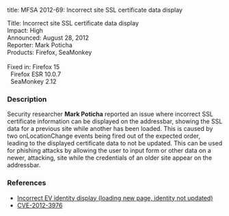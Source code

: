 title: MFSA 2012-69: Incorrect site SSL certificate data display

<p>
<span class="label">Title:</span>      Incorrect site SSL certificate data
display<br/>
<span class="label">Impact:</span>     High<br/>
<span class="label">Announced:</span>  August 28, 2012<br/>
<span class="label">Reporter:</span>   Mark Poticha<br/>
<span class="label">Products:</span>   Firefox, SeaMonkey<br/>
<br/>
<span class="label">Fixed in:</span>   Firefox 15<br/>
<span class="label">&#160;</span>      Firefox ESR 10.0.7<br/>
<span class="label">&#160;</span>      SeaMonkey 2.12<br/>
</p>


<h3>Description</h3>

<p>Security researcher <strong>Mark Poticha</strong> reported an issue where
incorrect SSL certificate information can be displayed on the addressbar,
showing the SSL data for a previous site while another has been loaded. This is
caused by two onLocationChange events being fired out of the expected order,
leading to the displayed certificate data to not be updated. This can be used
for phishing attacks by allowing the user to input form or other data on a
newer, attacking, site while the credentials of an older site appear on the
addressbar.
</p>


<h3>References</h3>

<ul>
  <li><a href="https://bugzilla.mozilla.org/show_bug.cgi?id=768568">
       Incorrect EV identity display (loading new page, identity not
updated)</a></li>
  <li><a href="http://cve.mitre.org/cgi-bin/cvename.cgi?name=CVE-2012-3976" class="ex-ref">CVE-2012-3976</a></li>
</ul>



